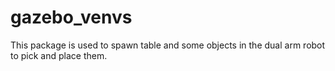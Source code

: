 # gazebo_venvs
This package is used to spawn table and some objects in the dual arm robot to pick and place them.
